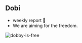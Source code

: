 ## Dobi

* weekly report :tada:
* We are aiming for the freedom.

![dobby-is-free]("https://github.com/cnabro/dobi/doc/img/dobby-is-free.gif")
